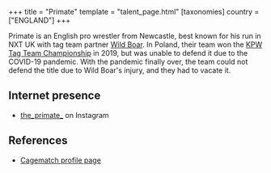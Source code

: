 +++
title = "Primate"
template = "talent_page.html"
[taxonomies]
country = ["ENGLAND"]
+++

Primate is an English pro wrestler from Newcastle, best known for his run in NXT UK with tag team partner [Wild Boar](@/w/wild-boar.md). In Poland, their team won the [KPW Tag Team Championship](@/c/kpw-tag-team-championship.md) in 2019, but was unable to defend it due to the COVID-19 pandemic. With the pandemic finally over, the team could not defend the title due to Wild Boar's injury, and they had to vacate it.

## Internet presence

* [the_primate_](https://www.instagram.com/the_primate_/) on Instagram

## References

* [Cagematch profile page](https://www.cagematch.net/?id=2&nr=17236)
